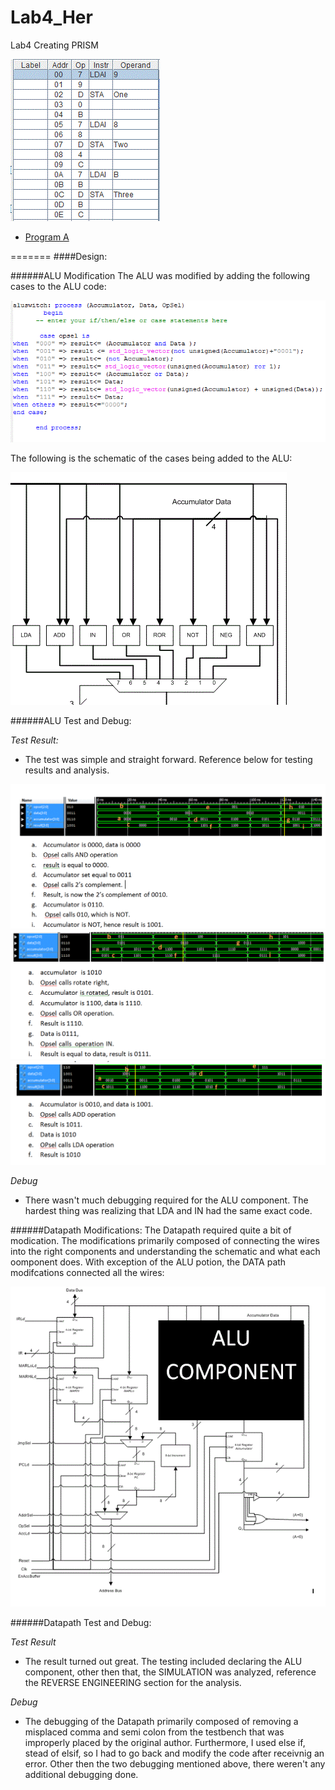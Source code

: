 Lab4_Her
========

Lab4 Creating PRISM

![alt text](https://github.com/vipersfly23/CE4_Her/blob/master/Program_A.GIF?raw=true "Program A")

* [Program A](https://github.com/vipersfly23/CE4_Her/blob/master/Program_A_Her.psm)


=======
####Design:


######ALU Modification
The ALU was modified by adding the following cases to the ALU code:

![alt text](https://github.com/vipersfly23/Lab4_Her/blob/master/ALU_case.GIF?raw=true "ALU MODIFICATIONS")

The following is the schematic of the cases being added to the ALU: 

![alt text](https://github.com/vipersfly23/Lab4_Her/blob/master/ALU_Schematic.GIF?raw=true "ALU SCHEMATIC")

######ALU Test and Debug:

*Test Result:*
  * The test was simple and straight forward. Reference below for testing results and analysis.
  
  ![alt text](https://github.com/vipersfly23/Lab4_Her/blob/master/ALU_analysis_1.GIF?raw=true "1 of 3 Analysis")
  ![alt text](https://github.com/vipersfly23/Lab4_Her/blob/master/ALU_analysis_2.GIF?raw=true "2 of 3 Analysis")
  ![alt text](https://github.com/vipersfly23/Lab4_Her/blob/master/ALU_analysis_3.GIF?raw=true "3 of 3 Analysis")

*Debug*
  * There wasn't much debugging required for the ALU component. The hardest thing was realizing that LDA and IN
had the same exact code.


######Datapath Modifications:
 The Datapath required quite a bit of modication. The modifications primarily composed of connecting the wires into the right components and understanding the schematic and what each oomponent does. With exception of the ALU potion, the DATA path modifcations connected all the wires:
 
 ![alt text](https://github.com/vipersfly23/Lab4_Her/blob/master/Datapath_schematic.GIF?raw=true "DATAPATH MODIFICATIONS")
 
 
######Datapath Test and Debug:

*Test Result*
 *  The result turned out great. The testing included declaring the ALU component, other then that, the SIMULATION was analyzed, reference the REVERSE ENGINEERING section for the analysis.
 
*Debug*
  * The debugging of the Datapath primarily composed of removing a misplaced comma and semi colon from the testbench that was improperly placed by the original author. Furthermore, I used else if, stead of elsif, so I had to go back and modify the code after receivnig an error. Other then the two debugging mentioned above, there weren't any additional debugging done.
  
